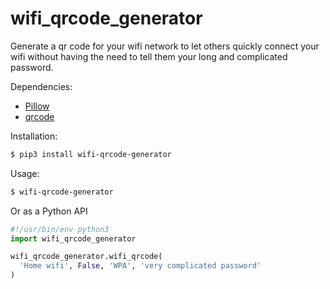# wifi_qrcode_generator
Generate a qr code for your wifi network to let others quickly connect your wifi without having the need to tell them your long and complicated password.

Dependencies:
* [Pillow](https://pypi.org/project/Pillow/)
* [qrcode](https://pypi.org/project/qrcode/)

Installation:
```bash
$ pip3 install wifi-qrcode-generator
```

Usage:
```bash
$ wifi-qrcode-generator
```

Or as a Python API

```python
#!/usr/bin/env python3
import wifi_qrcode_generator

wifi_qrcode_generator.wifi_qrcode(
  'Home wifi', False, 'WPA', 'very complicated password'
)
```
